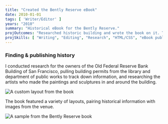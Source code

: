 ```yaml
---
title: "Created the Bently Reserve eBook"
date: 2010-01-01
tags: [ 'Writer/Editor' ]
years: "2010"
summary: "Historical eBook for the Bently Reserve."
projOutcomes: "Researched historic building and wrote the book on it. The book was published on the Apple Book store and Kindle."
projSkills: [ "Writing", "Editing", "Research", "HTML/CSS", "eBook publication" ]
---
```


### Finding & publishing history

I conducted research for the owners of the Old Federal Reserve Bank Building of San Francisco, pulling building permits from the library and department of public works to track down information, and researching the artists who made the paintings and sculptures in and around the building.

![A custom layout from the book](/reserve-book-1.webp)

The book featured a variety of layouts, pairing historical information with images from the venue.  

![A sample from the Bently Reserve book](/reserve-book-2.webp)